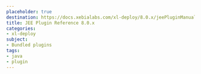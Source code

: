 ```yaml
---
placeholder: true
destination: https://docs.xebialabs.com/xl-deploy/8.0.x/jeePluginManual.html
title: JEE Plugin Reference 8.0.x
categories:
- xl-deploy
subject:
- Bundled plugins
tags:
- java
- plugin
---
```

